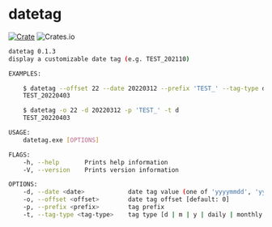 # datetag

[![Crate](https://img.shields.io/crates/v/datetag)](https://crates.io/crates/datetag)
![Crates.io](https://img.shields.io/crates/l/datetag)

``` bash
datetag 0.1.3
display a customizable date tag (e.g. TEST_202110)

EXAMPLES:

    $ datetag --offset 22 --date 20220312 --prefix 'TEST_' --tag-type daily
    TEST_20220403

    $ datetag -o 22 -d 20220312 -p 'TEST_' -t d
    TEST_20220403

USAGE:
    datetag.exe [OPTIONS]

FLAGS:
    -h, --help       Prints help information
    -V, --version    Prints version information

OPTIONS:
    -d, --date <date>            date tag value (one of 'yyyymmdd', 'yyyymm', 'yyyy')
    -o, --offset <offset>        date tag offset [default: 0]
    -p, --prefix <prefix>        tag prefix
    -t, --tag-type <tag-type>    tag type [d | m | y | daily | monthly | yearly] [default: m]
```

